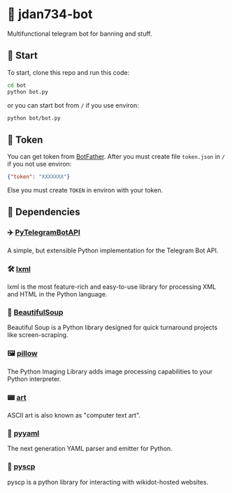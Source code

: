 # 🤖 jdan734-bot
Multifunctional telegram bot for banning and stuff.

## 🚀 Start
To start, clone this repo and run this code:
```sh
cd bot
python bot.py
```
or you can start bot from `/` if you use environ:
```sh
python bot/bot.py
```

## 🔑 Token
You can get token from [BotFather](t.me/BotFather).
After you must create file `token.json` in `/` if you not use environ:
```json
{"token": "XXXXXXX"}
```
Else you must create `TOKEN` in environ with your token.

## 🔨 Dependencies
### ✈️ [PyTelegramBotAPI](https://github.com/eternnoir/pyTelegramBotAPI)
A simple, but extensible Python implementation for the Telegram Bot API.
### 🛠 [lxml](https://github.com/lxml/lxml)
lxml is the most feature-rich and easy-to-use library for processing XML and HTML in the Python language.
### 🍲 [BeautifulSoup](https://www.crummy.com/software/BeautifulSoup/)
Beautiful Soup is a Python library designed for quick turnaround projects like screen-scraping.
### 🖼 [pillow](https://github.com/python-pillow/Pillow)
The Python Imaging Library adds image processing capabilities to your Python interpreter.
### 📟 [art](https://github.com/sepandhaghighi/art)
ASCII art is also known as "computer text art".
### 📄 [pyyaml](https://github.com/yaml/pyyaml)
The next generation YAML parser and emitter for Python.
### 👻 [pyscp](https://github.com/anqxyr/pyscp)
pyscp is a python library for interacting with wikidot-hosted websites.
